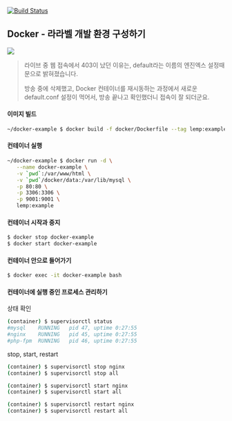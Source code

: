 [![Build Status](https://travis-ci.org/appkr/docker-example.svg?branch=master)](https://travis-ci.org/appkr/docker-example)

## Docker - 라라벨 개발 환경 구성하기

[![](https://i.ytimg.com/vi/VstiWthEubU/0.jpg)](https://www.youtube.com/watch?v=VstiWthEubU)

> 라이브 중 웹 접속에서 403이 났던 이유는, default라는 이름의 엔진엑스 설정때문으로 밝혀졌습니다. 
>
> 방송 중에 삭제했고, Docker 컨테이너를 재시동하는 과정에서 새로운 default.conf 설정이 먹어서, 방송 끝나고 확인했더니 접속이 잘 되더군요.

#### 이미지 빌드

```bash
~/docker-example $ docker build -f docker/Dockerfile --tag lemp:example docker
```

#### 컨테이너 실행

```bash
~/docker-example $ docker run -d \
   --name docker-example \
   -v `pwd`:/var/www/html \
   -v `pwd`/docker/data:/var/lib/mysql \
   -p 80:80 \
   -p 3306:3306 \
   -p 9001:9001 \
   lemp:example
```

#### 컨테이너 시작과 중지

```bash
$ docker stop docker-example
$ docker start docker-example
```

#### 컨테이너 안으로 들어가기

```bash
$ docker exec -it docker-example bash
```

#### 컨테이너에 실행 중인 프로세스 관리하기

상태 확인
```bash
(container) $ supervisorctl status
#mysql    RUNNING   pid 47, uptime 0:27:55
#nginx    RUNNING   pid 45, uptime 0:27:55
#php-fpm  RUNNING   pid 46, uptime 0:27:55
```

stop, start, restart
```bash
(container) $ supervisorctl stop nginx
(container) $ supervisorctl stop all

(container) $ supervisorctl start nginx
(container) $ supervisorctl start all

(container) $ supervisorctl restart nginx
(container) $ supervisorctl restart all
```

